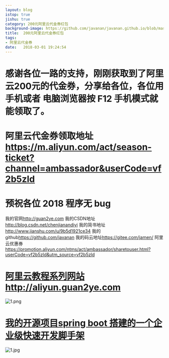 ```yaml
---
layout: blog
istop: true
jishu: true
category: 200元阿里云代金券红包
background-image: https://github.com/javanan/javanan.github.io/blob/master/thumbnails/hb.jpg?raw=true
title:  200元阿里云代金券红包
tags:
- 阿里云代金券
date:   2018-03-01 19:24:54
---
```


# 感谢各位一路的支持，刚刚获取到了阿里云200元的代金券，分享给各位，各位用手机或者 电脑浏览器按 F12 手机模式就能领取了。

# 阿里云代金券领取地址 https://m.aliyun.com/act/season-ticket?channel=ambassador&userCode=vf2b5zld

# 预祝各位 2018 程序无 bug


我的官网<http://guan2ye.com>
我的CSDN地址<http://blog.csdn.net/chenjianandiyi>
我的简书地址<http://www.jianshu.com/u/9b5d1921ce34>
我的github<https://github.com/javanan>
我的码云地址<https://gitee.com/jamen/>
阿里云优惠券<https://promotion.aliyun.com/ntms/act/ambassador/sharetouser.html?userCode=vf2b5zld&utm_source=vf2b5zld>
# **[阿里云教程系列网站http://aliyun.guan2ye.com](http://aliyun.guan2ye.com)**
![1.png](http://upload-images.jianshu.io/upload_images/2830896-5b23cf095c19945d.png?imageMogr2/auto-orient/strip%7CimageView2/2/w/1240)
# **[我的开源项目spring boot 搭建的一个企业级快速开发脚手架](https://gitee.com/jamen/slife)**
![1.jpg](http://upload-images.jianshu.io/upload_images/2830896-66de965f818533c5.jpg?imageMogr2/auto-orient/strip%7CimageView2/2/w/1240)
